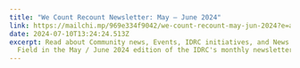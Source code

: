 ```yaml
---
title: "We Count Recount Newsletter: May – June 2024"
link: https://mailchi.mp/969e334f9042/we-count-recount-may-jun-2024?e=a489bcec7c
date: 2024-07-10T13:24:24.513Z
excerpt: Read about Community news, Events, IDRC initiatives, and News from the
  Field in the May / June 2024 edition of the IDRC's monthly newsletter.
---
```

